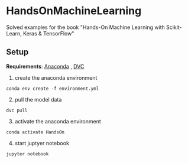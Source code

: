 # HandsOnMachineLearning
Solved examples for the book "Hands-On Machine Learning with Scikit-Learn, Keras &amp; TensorFlow"

## Setup

**Requirements**: [Anaconda](https://docs.anaconda.com/anaconda/install/) , [DVC](https://dvc.org/doc/install)

1. create the anaconda environment
```
conda env create -f environment.yml
```
2. pull the model data
```
dvc pull
```
3. activate the anaconda environment
```
conda activate HandsOn
```
4. start juptyer notebook
```
jupyter notebook
```

